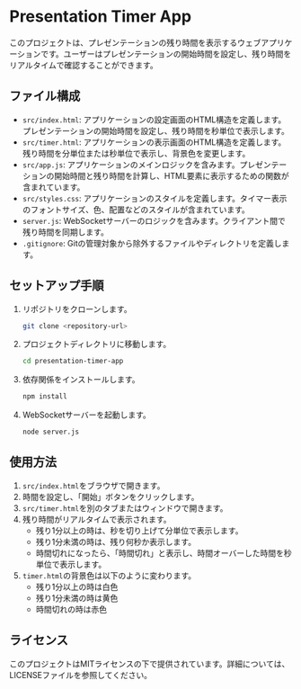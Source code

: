 # Presentation Timer App

このプロジェクトは、プレゼンテーションの残り時間を表示するウェブアプリケーションです。ユーザーはプレゼンテーションの開始時間を設定し、残り時間をリアルタイムで確認することができます。

## ファイル構成

- `src/index.html`: アプリケーションの設定画面のHTML構造を定義します。プレゼンテーションの開始時間を設定し、残り時間を秒単位で表示します。
- `src/timer.html`: アプリケーションの表示画面のHTML構造を定義します。残り時間を分単位または秒単位で表示し、背景色を変更します。
- `src/app.js`: アプリケーションのメインロジックを含みます。プレゼンテーションの開始時間と残り時間を計算し、HTML要素に表示するための関数が含まれています。
- `src/styles.css`: アプリケーションのスタイルを定義します。タイマー表示のフォントサイズ、色、配置などのスタイルが含まれています。
- `server.js`: WebSocketサーバーのロジックを含みます。クライアント間で残り時間を同期します。
- `.gitignore`: Gitの管理対象から除外するファイルやディレクトリを定義します。

## セットアップ手順

1. リポジトリをクローンします。
   ```sh
   git clone <repository-url>
   ```
2. プロジェクトディレクトリに移動します。
   ```sh
   cd presentation-timer-app
   ```
3. 依存関係をインストールします。
   ```sh
   npm install
   ```
4. WebSocketサーバーを起動します。
   ```sh
   node server.js
   ```

## 使用方法

1. `src/index.html`をブラウザで開きます。
2. 時間を設定し、「開始」ボタンをクリックします。
3. `src/timer.html`を別のタブまたはウィンドウで開きます。
4. 残り時間がリアルタイムで表示されます。
   - 残り1分以上の時は、秒を切り上げて分単位で表示します。
   - 残り1分未満の時は、残り何秒か表示します。
   - 時間切れになったら、「時間切れ」と表示し、時間オーバーした時間を秒単位で表示します。
5. `timer.html`の背景色は以下のように変わります。
   - 残り1分以上の時は白色
   - 残り1分未満の時は黄色
   - 時間切れの時は赤色

## ライセンス

このプロジェクトはMITライセンスの下で提供されています。詳細については、LICENSEファイルを参照してください。